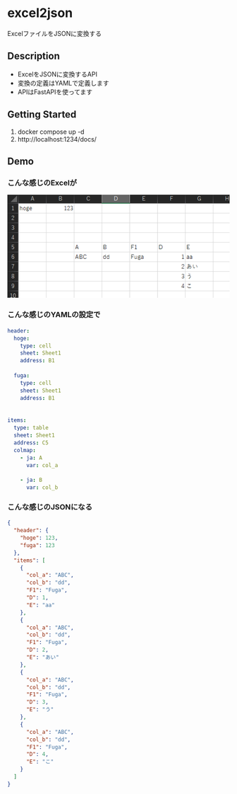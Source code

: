 # excel2json
ExcelファイルをJSONに変換する

## Description
- ExcelをJSONに変換するAPI
- 変換の定義はYAMLで定義します
- APIはFastAPIを使ってます

## Getting Started

1. docker compose up -d
2. http://localhost:1234/docs/


## Demo

### こんな感じのExcelが
![Alt text](asset/image.png)

### こんな感じのYAMLの設定で
``` yaml
header:
  hoge:
    type: cell
    sheet: Sheet1
    address: B1

  fuga:
    type: cell
    sheet: Sheet1
    address: B1


items:
  type: table
  sheet: Sheet1
  address: C5
  colmap:
    - ja: A
      var: col_a

    - ja: B
      var: col_b
```

### こんな感じのJSONになる
``` json
{
  "header": {
    "hoge": 123,
    "fuga": 123
  },
  "items": [
    {
      "col_a": "ABC",
      "col_b": "dd",
      "F1": "Fuga",
      "D": 1,
      "E": "aa"
    },
    {
      "col_a": "ABC",
      "col_b": "dd",
      "F1": "Fuga",
      "D": 2,
      "E": "あい"
    },
    {
      "col_a": "ABC",
      "col_b": "dd",
      "F1": "Fuga",
      "D": 3,
      "E": "う"
    },
    {
      "col_a": "ABC",
      "col_b": "dd",
      "F1": "Fuga",
      "D": 4,
      "E": "こ"
    }
  ]
}

```